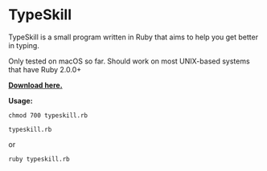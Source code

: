 # TypeSkill
TypeSkill is a small program written in Ruby that aims to help you get better in typing.

Only tested on macOS so far. Should work on most UNIX-based systems that have Ruby 2.0.0+

[**Download here.**](https://github.com/MOPO3OB/TypeSkill/releases/tag/1.0.0)

**Usage:**

`chmod 700 typeskill.rb`

`typeskill.rb`

or

`ruby typeskill.rb`
